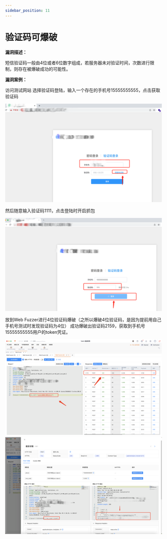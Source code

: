 ```yaml
---
sidebar_position: 11
---
```


# 验证码可爆破

**漏洞描述：**

短信验证码一般由4位或者6位数字组成，若服务器未对验证时间，次数进行限制，则存在被爆破成功的可能性。

**漏洞案例：**

访问测试网站
选择验证码登陆，输入一个存在的手机号15555555555，点击获取验证码

![](/img/products/yakit/Verification-code-explosion-1.png)

然后随意输入验证码1111，点击登陆时开启抓包

![](/img/products/yakit/Verification-code-explosion-2.png)

放到Web Fuzzer进行4位验证码爆破（之所以爆破4位验证码，是因为提前用自己手机号测试时发现验证码为4位）
成功爆破出验证码2159，获取到手机号15555555555用户的token凭证。

![](/img/products/yakit/Verification-code-explosion-3.png)
![](/img/products/yakit/Verification-code-explosion-4.png)

